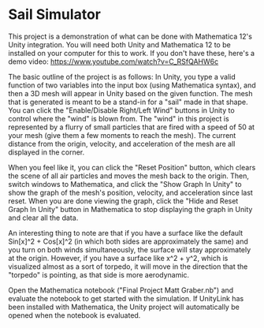 # Sail Simulator

This project is a demonstration of what can be done with Mathematica 12's Unity integration. You will need both Unity and Mathematica 12 to be installed on your computer for this to work. If you don't have these, here's a demo video: https://www.youtube.com/watch?v=C_RSfQAHW6c

The basic outline of the project is as follows: In Unity, you type a valid function of two variables into the input box (using Mathematica syntax), and then a 3D mesh will appear in Unity based on the given function. The mesh that is generated is meant to be a stand-in for a "sail" made in that shape. You can click the "Enable/Disable Right/Left Wind" buttons in Unity to control where the "wind" is blown from. The "wind" in this project is represented by a flurry of small particles that are fired with a speed of 50 at your mesh (give them a few moments to reach the mesh). The current distance from the origin, velocity, and acceleration of the mesh are all displayed in the corner.

When you feel like it, you can click the "Reset Position" button, which clears the scene of all air particles and moves the mesh back to the origin. Then, switch windows to Mathematica, and click the "Show Graph In Unity" to show the graph of the mesh's position, velocity, and acceleration since last reset. When you are done viewing the graph, click the "Hide and Reset Graph In Unity" button in Mathematica to stop displaying the graph in Unity and clear all the data.

An interesting thing to note are that if you have a surface like the default Sin[x]^2 + Cos[x]^2 (in which both sides are approximately the same) and you turn on both winds simultaneously, the surface will stay approximately at the origin. However, if you have a surface like x^2 + y^2, which is visualized almost as a sort of torpedo, it will move in the direction that the "torpedo" is pointing, as that side is more aerodynamic.

Open the Mathematica notebook ("Final Project Matt Graber.nb") and evaluate the notebook to get started with the simulation. If UnityLink has been installed with Mathematica, the Unity project will automatically be opened when the notebook is evaluated. 
